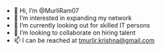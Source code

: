- 👋 Hi, I’m @MurliRam07
- 👀 I’m interested in expanding my network 
- 🌱 I’m currently looking out for skilled IT persons
- 💞️ I’m looking to collaborate on hiring talent
- 📫 I can be reached at tmurlir.krishna@gmail.com

<!---
MurliRam07/MurliRam07 is a ✨ special ✨ repository because its `README.md` (this file) appears on your GitHub profile.
You can click the Preview link to take a look at your changes.
--->
